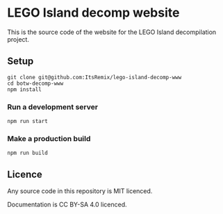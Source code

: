 # LEGO Island decomp website

This is the source code of the website for the LEGO Island decompilation project.

## Setup

```shell
git clone git@github.com:ItsRemix/lego-island-decomp-www
cd botw-decomp-www
npm install
```

### Run a development server

```shell
npm run start
```

### Make a production build

```shell
npm run build
```

## Licence

Any source code in this repository is MIT licenced.

Documentation is CC BY-SA 4.0 licenced.
